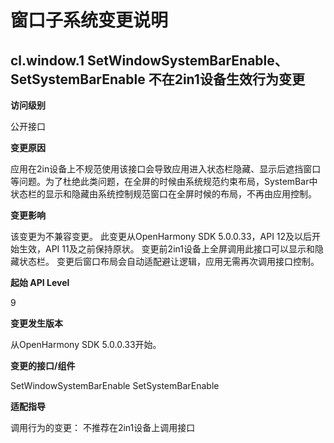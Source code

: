 # 窗口子系统变更说明

## cl.window.1 SetWindowSystemBarEnable、SetSystemBarEnable 不在2in1设备生效行为变更

**访问级别**

公开接口

**变更原因**

应用在2in设备上不规范使用该接口会导致应用进入状态栏隐藏、显示后遮挡窗口等问题。为了杜绝此类问题，在全屏的时候由系统规范约束布局，SystemBar中状态栏的显示和隐藏由系统控制规范窗口在全屏时候的布局，不再由应用控制。

**变更影响**

该变更为不兼容变更。
此变更从OpenHarmony SDK 5.0.0.33，API 12及以后开始生效，API 11及之前保持原状。
变更前2in1设备上全屏调用此接口可以显示和隐藏状态栏。
变更后窗口布局会自动适配避让逻辑，应用无需再次调用接口控制。

**起始 API Level**

9

**变更发生版本**

从OpenHarmony SDK 5.0.0.33开始。

**变更的接口/组件**

SetWindowSystemBarEnable
SetSystemBarEnable

**适配指导**

调用行为的变更：
不推荐在2in1设备上调用接口